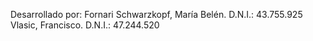 Desarrollado por:
Fornari Schwarzkopf, María Belén. D.N.I.: 43.755.925
Vlasic, Francisco. D.N.I.: 47.244.520

